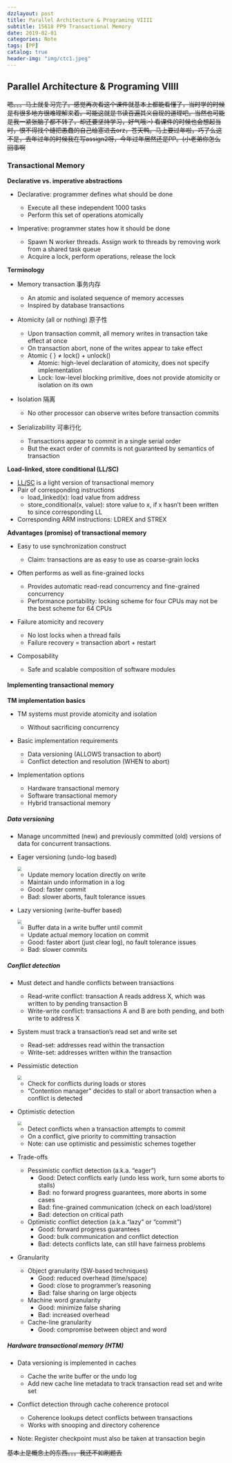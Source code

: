 ```yaml
---
dzzlayout: post
title: Parallel Architecture & Programing VIIII
subtitle: 15618 PP9 Transactional Memory
date: 2019-02-01
categories: Note
tags: [PP]
catalog: true
header-img: "img/ctc1.jpeg"
---
```


## Parallel Architecture & Programing VIIII

<script type="text/javascript" src="http://cdn.mathjax.org/mathjax/latest/MathJax.js?config=default"></script>

~~嗯。。。马上就复习完了。感觉再次看这个课件就基本上都能看懂了，当时学的时候是有很多地方很难理解来着。可能这就是书读百遍其义自现的道理吧。当然也可能是我一紧张脑子都不转了，却还要坚持学习，好气哦:-) 看课件的时候也会想起当时，恨不得找个缝把愚蠢的自己给塞进去orz，苍天鸭。马上要过年啦，巧了么这不是，去年过年的时候我在写assign2呀，今年过年居然还是PP。(小老弟你怎么回事啊~~

### Transactional Memory

**Declarative vs. imperative abstractions**

* Declarative: programmer defines what should be done
  * Execute all these independent 1000 tasks
  * Perform this set of operations atomically

* Imperative: programmer states how it should be done
  * Spawn N worker threads. Assign work to threads by removing work from a shared task queue
  * Acquire a lock, perform operations, release the lock

**Terminology** 

* Memory transaction 事务内存
  * An atomic and isolated sequence of memory accesses
  * Inspired by database transactions

* Atomicity (all or nothing) 原子性
  * Upon transaction commit, all memory writes in transaction take effect at once
  * On transaction abort, none of the writes appear to take effect
  * Atomic { } ≠ lock() + unlock()
    * Atomic: high-level declaration of atomicity, does not specify implementation
    * Lock: low-level blocking primitive, does not provide atomicity or isolation on its own
* Isolation 隔离
  * No other processor can observe writes before transaction commits

* Serializability 可串行化
  * Transactions appear to commit in a single serial order
  * But the exact order of commits is not guaranteed by semantics of transaction

**Load-linked, store conditional (LL/SC)**

* [LL/SC](https://en.wikipedia.org/wiki/Load-link/store-conditional) is a light version of transactional memory
* Pair of corresponding instructions
  * load_linked(x): load value from address
  * store_conditional(x, value): store value to x, if x hasn’t been written to since corresponding LL
* Corresponding ARM instructions: LDREX and STREX

**Advantages (promise) of transactional memory**

* Easy to use synchronization construct
  * Claim: transactions are as easy to use as coarse-grain locks
* Often performs as well as fine-grained locks
  * Provides automatic read-read concurrency and fine-grained concurrency
  * Performance portability: locking scheme for four CPUs may not be the best scheme for 64 CPUs

* Failure atomicity and recovery
  * No lost locks when a thread fails
  * Failure recovery = transaction abort + restart

* Composability
  * Safe and scalable composition of software modules

#### Implementing transactional memory

**TM implementation basics**

* TM systems must provide atomicity and isolation
  * Without sacrificing concurrency

* Basic implementation requirements
  * Data versioning (ALLOWS transaction to abort)
  * Conflict detection and resolution (WHEN to abort)

* Implementation options
  * Hardware transactional memory 
  * Software transactional memory
  * Hybrid transactional memory

##### Data versioning

* Manage uncommitted (new) and previously committed (old) versions of data for concurrent transactions.

* Eager versioning (undo-log based)

  <img src="https://raw.githubusercontent.com/YijiaJin/Plot/master/eagerversioning.png" style="zoom:60%">

  * Update memory location directly on write
  * Maintain undo information in a log
  * Good: faster commit
  * Bad: slower aborts, fault tolerance issues

* Lazy versioning (write-buffer based)

  <img src="https://raw.githubusercontent.com/YijiaJin/Plot/master/lazyversioning.png" style="zoom:60%">

  * Buffer data in a write buffer until commit
  * Update actual memory location on commit
  * Good: faster abort (just clear log), no fault tolerance issues
  * Bad: slower commits

##### Conflict detection

* Must detect and handle conflicts between transactions
  * Read-write conflict: transaction A reads address X, which was written to by pending transaction B
  * Write-write conflict: transactions A and B are both pending, and both write to address X

* System must track a transaction’s read set and write set
  * Read-set: addresses read within the transaction
  * Write-set: addresses written within the transaction

* Pessimistic detection

  <img src="https://raw.githubusercontent.com/YijiaJin/Plot/master/pessimisticdetection.png" style="zoom:60%">

  * Check for conflicts during loads or stores
  * “Contention manager” decides to stall or abort transaction when a conflict is detected

* Optimistic detection

  <img src="https://raw.githubusercontent.com/YijiaJin/Plot/master/optimisticdetection.png" style="zoom:60%">

  * Detect conflicts when a transaction attempts to commit
  * On a conflict, give priority to committing transaction
  * Note: can use optimistic and pessimistic schemes together

* Trade-offs

  * Pessimistic conflict detection (a.k.a. “eager”)
    * Good: Detect conflicts early (undo less work, turn some aborts to stalls)
    * Bad: no forward progress guarantees, more aborts in some cases
    * Bad: fine-grained communication (check on each load/store)
    * Bad: detection on critical path
  * Optimistic conflict detection (a.k.a.“lazy” or “commit”)
    * Good: forward progress guarantees
    * Good: bulk communication and conflict detection
    * Bad: detects conflicts late, can still have fairness problems

* Granularity

  * Object granularity (SW-based techniques)
    * Good: reduced overhead (time/space)
    * Good: close to programmer’s reasoning
    * Bad: false sharing on large objects 
  * Machine word granularity
    * Good: minimize false sharing
    * Bad: increased overhead
  * Cache-line granularity
    * Good: compromise between object and word

##### Hardware transactional memory (HTM)

* Data versioning is implemented in caches
  * Cache the write buffer or the undo log
  * Add new cache line metadata to track transaction read set and write set

* Conflict detection through cache coherence protocol
  * Coherence lookups detect conflicts between transactions
  * Works with snooping and directory coherence
* Note: Register checkpoint must also be taken at transaction begin

~~基本上是概念上的东西。。。我还不如刷题去~~